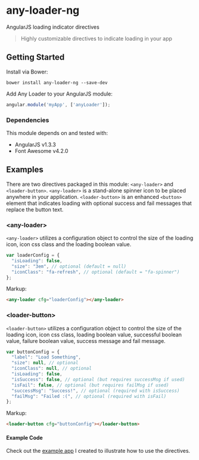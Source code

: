 # any-loader-ng
AngularJS loading indicator directives
> Highly customizable directives to indicate loading in your app

## Getting Started
Install via Bower:
```shell
bower install any-loader-ng --save-dev
```

Add Any Loader to your AngularJS module:
```javascript
angular.module('myApp', ['anyLoader']);
```

### Dependencies
This module depends on and tested with:
* AngularJS v1.3.3
* Font Awesome v4.2.0

## Examples
There are two directives packaged in this module: `<any-loader>` and `<loader-button>`. `<any-loader>` is a stand-alone spinner icon to be placed anywhere in your application. `<loader-button>` is an enhanced `<button>` element that indicates loading with optional success and fail messages that replace the button text.

### &lt;any-loader&gt;
`<any-loader>` utilizes a configuration object to control the size of the loading icon, icon css class and the loading boolean value.
```javascript
var loaderConfig = {
  "isLoading": false,
  "size": "3em", // optional (default = null)
  "iconClass": "fa-refresh", // optional (default = "fa-spinner")
};
```
Markup:
```html
<any-loader cfg="loaderConfig"></any-loader>
```

### &lt;loader-button&gt;
`<loader-button>` utilizes a configuration object to control the size of the loading icon, icon css class, loading boolean value, successful boolean value, failure boolean value, success message and fail message.
```javascript
var buttonConfig = {
  "label": "Load Something",
  "size": null, // optional
  "iconClass": null, // optional
  "isLoading": false,
  "isSuccess": false, // optional (but requires successMsg if used)
  "isFail": false, // optional (but requires failMsg if used)
  "successMsg": "Success!", // optional (required with isSuccess)
  "failMsg": "Failed :(", // optional (required with isFail)
};
```
Markup:
```html
<loader-button cfg="buttonConfig"></loader-button>
```

#### Example Code
Check out the [example app](src/app) I created to illustrate how to use the directives.

